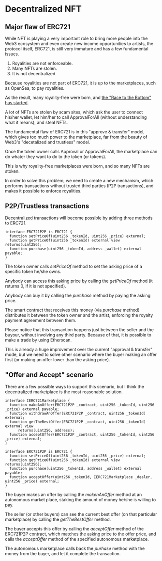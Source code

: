 # Decentralized NFT

## Major flaw of ERC721

While NFT is playing a very important role to bring more people into the Web3 ecosystem and even create new income opportunities to artists, the protocol itself, ERC721, is still very immature and has a few fundamental issues.

1. Royalities are not enforceable.
2. Many NFTs are stolen.
3. It is not decentralized.

Because royalities are not part of ERC721, it is up to the marketplaces, such as OpenSea, to pay royalities.

As the result, many royality-free were born, and [the "Race to the Bottom" has started](https://nextnftdrop.com/news/one-more-nft-marketplace-goes-royalty-free-in-the-race-to-the-bottom/).

A lot of NFTs are stolen by scam sites, which ask the user to connect his/her wallet, let him/her to call ApprovalForAll (without understanding what it means), and steal NFTs.

The fundamental flaw of ERC721 is in this "approve & transfer" model, which gives too much power to the marketplace, far from the beauty of Web3's "decetalized and trustless" model.

Once the token owner calls Approval or ApprovalForAll, the marketplace can do whater they want to do to the token (or tokens). 

This is why royality-free marketplaces were born, and so many NFTs are stoken.

In order to solve this problem, we need to create a new mechanism, which performs transactions without trusted third parties (P2P transactions), and makes it possible to enforce royalities.

## P2P/Trustless transactions

Decentralized transactions will become possible by adding three methods to ERC721.

```
interface ERC721P2P is ERC721 {
  function setPriceOf(uint256 _tokenId, uint256 _price) external;
  function getPriceOf(uint256 _tokenId) external view returns(uint256);
  function purchase(uint256 _tokenId, address _wallet) external payable;
}
```
The token owner calls *setPriceOf* method to set the asking price of a specific token he/she owns.

Anybody can access this asking price by calling the *getPriceOf* method (it returns 0, if it is not specified).

Anybody can buy it by calling the *purchase* method by paying the asking price.

The smart contract that receives this money (via *purchase* method) distributes it between the token owner and the artist, enforcing the royalty payment agreement between them.  

Please notice that this transaction happens just between the seller and the buyour, without involving any third party. Because of that, it is possible to make a trade by using Etherscan.  

This is already a huge improvement over the current "approval & transfer" mode, but we need to solve other scenario where the buyer making an offer first (or making an offer lower than the asking price).

## "Offer and Accept" scenario

There are a few possible ways to support this scenario, but I think the decentralized marketplace is the most reasonable solution.

```
interface IERC721Marketplace {
  function makeAnOffer(ERC721P2P _contract, uint256 _tokenId, uint256 _price) external payable;
  function withdrawAnOffer(ERC721P2P _contract, uint256 _tokenId) external;
  function getTheBestOffer(ERC721P2P _contract, uint256 _tokenId) external view 
      returns(uint256, address);
  function acceptOffer(ERC721P2P _contract, uint256 _tokenId, uint256 _price) external;
}

interface ERC721P2P is ERC721 {
  function setPriceOf(uint256 _tokenId, uint256 _price) external;
  function getPriceOf(uint256 _tokenId) external view returns(uint256);
  function purchase(uint256 _tokenId, address _wallet) external payable;
  function acceptOffer(uint256 _tokenId, IERC721Marketplace _dealer, uint256 _price) external;
}
```

The buyer makes an offer by calling the *makenAnOffer* method at an autonomous market place, staking the amount of money he/she is willing to pay. 

The seller (or other buyers) can see the current best offer (on that particular marketplace) by calling the *getTheBestOffer* method.

The buyer accepts this offer by calling the *acceptOffer* method of the ERC721P2P contract, which matches the asking price to the offer price, and calls the *acceptOffer* method of the specified autonomous marketplace.

The autonomous marketplace calls back the *purhase* method with the money from the buyer, and let it complete the transaction.

